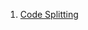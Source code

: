 1. [Code Splitting](https://github.com/Prafull37/ToExploreMore/blob/main/React/React%20Performance/CodeSplitting.md)
